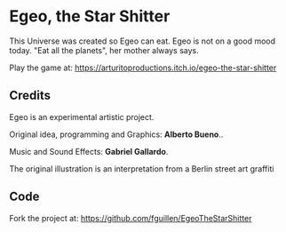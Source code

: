 # Egeo, the Star Shitter

This Universe was created so Egeo can eat. Egeo is not on a good mood today. "Eat all the planets", her mother always says.

Play the game at: https://arturitoproductions.itch.io/egeo-the-star-shitter

## Credits

Egeo is an experimental artistic project.

Original idea, programming and Graphics: **Alberto Bueno**..

Music and Sound Effects: **Gabriel Gallardo**.

The original illustration is an interpretation from a Berlin street art graffiti

## Code

Fork the project at: https://github.com/fguillen/EgeoTheStarShitter
